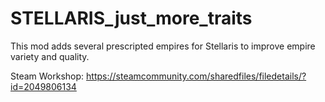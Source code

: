 # STELLARIS_just_more_traits
This mod adds several prescripted empires for Stellaris to improve empire variety and quality.

Steam Workshop: https://steamcommunity.com/sharedfiles/filedetails/?id=2049806134
